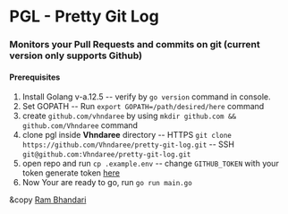 # PGL - Pretty Git Log
### Monitors your Pull Requests and commits on git (current version only supports Github)

#### Prerequisites
1. Install Golang v-a.12.5 <enter>
    -- verify by `go version` command in console.
2. Set GOPATH <enter>
    -- Run `export GOPATH=/path/desired/here` command 
3. create `github.com/vhndaree` by using `mkdir github.com && github.com/Vhndaree` command 
4. clone pgl inside **Vhndaree** directory 
    -- HTTPS<enter>
      `git clone https://github.com/Vhndaree/pretty-git-log.git` <enter>
    -- SSH<enter>
      `git@github.com:Vhndaree/pretty-git-log.git`
5. open repo and run `cp .example.env` <enter>
  -- change `GITHUB_TOKEN` with your token <enter>
    generate token [here](https://github.com/settings/tokens/new?scopes=&description=pgl)
6. Now Your are ready to go, run `go run main.go` <enter> <enter>


&copy [Ram Bhandari](https://github.com/Vhndaree )